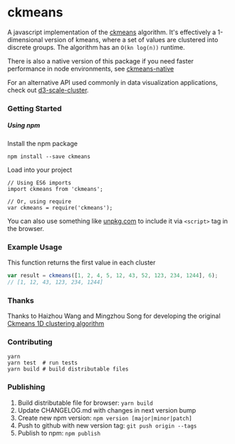 # ckmeans

A javascript implementation of the [ckmeans](https://cran.r-project.org/web/packages/Ckmeans.1d.dp/index.html) algorithm. It's effectively a 1-dimensional version of kmeans, where a set of values are clustered into discrete groups. The algorithm has an `O(kn log(n))` runtime.

There is also a native version of this package if you need faster performance in node environments, see [ckmeans-native](https://www.npmjs.com/package/ckmeans-native)

For an alternative API used commonly in data visualization applications, check out [d3-scale-cluster](https://github.com/schnerd/d3-scale-cluster).

### Getting Started

##### Using npm

Install the npm package

```
npm install --save ckmeans
```

Load into your project

```es6
// Using ES6 imports
import ckmeans from 'ckmeans';

// Or, using require
var ckmeans = require('ckmeans');
```

You can also use something like [unpkg.com](https://unpkg.com/#/) to include it via `<script>` tag in the browser.

### Example Usage

This function returns the first value in each cluster

```js
var result = ckmeans([1, 2, 4, 5, 12, 43, 52, 123, 234, 1244], 6);
// [1, 12, 43, 123, 234, 1244]
```

### Thanks

Thanks to Haizhou Wang and Mingzhou Song for developing the original [Ckmeans 1D clustering algorithm](https://cran.r-project.org/web/packages/Ckmeans.1d.dp/)

### Contributing

```
yarn
yarn test  # run tests
yarn build # build distributable files
```

### Publishing

1. Build distributable file for browser: `yarn build`
2. Update CHANGELOG.md with changes in next version bump
3. Create new npm version: `npm version [major|minor|patch]`
4. Push to github with new version tag: `git push origin --tags`
5. Publish to npm: `npm publish`
